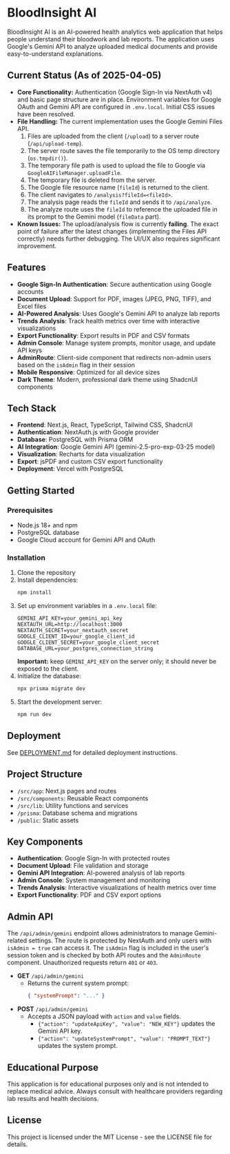# BloodInsight AI

BloodInsight AI is an AI-powered health analytics web application that helps people understand their bloodwork and lab reports. The application uses Google's Gemini API to analyze uploaded medical documents and provide easy-to-understand explanations.

## Current Status (As of 2025-04-05)

- **Core Functionality:** Authentication (Google Sign-In via NextAuth v4) and basic page structure are in place. Environment variables for Google OAuth and Gemini API are configured in `.env.local`. Initial CSS issues have been resolved.
- **File Handling:** The current implementation uses the Google Gemini Files API.
    1. Files are uploaded from the client (`/upload`) to a server route (`/api/upload-temp`).
    2. The server route saves the file temporarily to the OS temp directory (`os.tmpdir()`).
    3. The temporary file path is used to upload the file to Google via `GoogleAIFileManager.uploadFile`.
    4. The temporary file is deleted from the server.
    5. The Google file resource name (`fileId`) is returned to the client.
    6. The client navigates to `/analysis?fileId=<fileId>`.
    7. The analysis page reads the `fileId` and sends it to `/api/analyze`.
    8. The analyze route uses the `fileId` to reference the uploaded file in its prompt to the Gemini model (`fileData` part).
- **Known Issues:** The upload/analysis flow is currently **failing**. The exact point of failure after the latest changes (implementing the Files API correctly) needs further debugging. The UI/UX also requires significant improvement.

## Features

- **Google Sign-In Authentication**: Secure authentication using Google accounts
- **Document Upload**: Support for PDF, images (JPEG, PNG, TIFF), and Excel files
- **AI-Powered Analysis**: Uses Google's Gemini API to analyze lab reports
- **Trends Analysis**: Track health metrics over time with interactive visualizations
- **Export Functionality**: Export results in PDF and CSV formats
- **Admin Console**: Manage system prompts, monitor usage, and update API keys
- **AdminRoute**: Client-side component that redirects non-admin users based on
  the `isAdmin` flag in their session
- **Mobile Responsive**: Optimized for all device sizes
- **Dark Theme**: Modern, professional dark theme using ShadcnUI components

## Tech Stack

- **Frontend**: Next.js, React, TypeScript, Tailwind CSS, ShadcnUI
- **Authentication**: NextAuth.js with Google provider
- **Database**: PostgreSQL with Prisma ORM
- **AI Integration**: Google Gemini API (gemini-2.5-pro-exp-03-25 model)
- **Visualization**: Recharts for data visualization
- **Export**: jsPDF and custom CSV export functionality
- **Deployment**: Vercel with PostgreSQL

## Getting Started

### Prerequisites

- Node.js 18+ and npm
- PostgreSQL database
- Google Cloud account for Gemini API and OAuth

### Installation

1. Clone the repository
2. Install dependencies:
   ```bash
   npm install
   ```
3. Set up environment variables in a `.env.local` file:
   ```
   GEMINI_API_KEY=your_gemini_api_key
   NEXTAUTH_URL=http://localhost:3000
   NEXTAUTH_SECRET=your_nextauth_secret
   GOOGLE_CLIENT_ID=your_google_client_id
   GOOGLE_CLIENT_SECRET=your_google_client_secret
   DATABASE_URL=your_postgres_connection_string
   ```
   **Important:** keep `GEMINI_API_KEY` on the server only; it should never be exposed to the client.
4. Initialize the database:
   ```bash
   npx prisma migrate dev
   ```
5. Start the development server:
   ```bash
   npm run dev
   ```

## Deployment

See [DEPLOYMENT.md](DEPLOYMENT.md) for detailed deployment instructions.

## Project Structure

- `/src/app`: Next.js pages and routes
- `/src/components`: Reusable React components
- `/src/lib`: Utility functions and services
- `/prisma`: Database schema and migrations
- `/public`: Static assets

## Key Components

- **Authentication**: Google Sign-In with protected routes
- **Document Upload**: File validation and storage
- **Gemini API Integration**: AI-powered analysis of lab reports
- **Admin Console**: System management and monitoring
- **Trends Analysis**: Interactive visualizations of health metrics over time
- **Export Functionality**: PDF and CSV export options

## Admin API

The `/api/admin/gemini` endpoint allows administrators to manage Gemini-related
settings. The route is protected by NextAuth and only users with `isAdmin = true`
can access it. The `isAdmin` flag is included in the user's session token and is
checked by both API routes and the `AdminRoute` component. Unauthorized requests
return `401` or `403`.

- **GET** `/api/admin/gemini`
  - Returns the current system prompt:
    ```json
    { "systemPrompt": "..." }
    ```
- **POST** `/api/admin/gemini`
  - Accepts a JSON payload with `action` and `value` fields.
    - `{"action": "updateApiKey", "value": "NEW_KEY"}` updates the Gemini API key.
    - `{"action": "updateSystemPrompt", "value": "PROMPT_TEXT"}` updates the system prompt.

## Educational Purpose

This application is for educational purposes only and is not intended to replace medical advice. Always consult with healthcare providers regarding lab results and health decisions.

## License

This project is licensed under the MIT License - see the LICENSE file for details.
